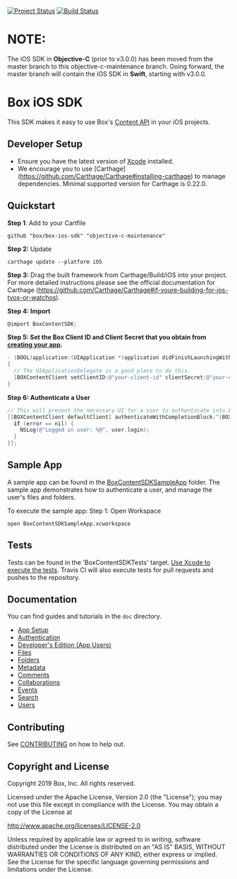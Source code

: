 [![Project Status](http://opensource.box.com/badges/active.svg)](http://opensource.box.com/badges)
[![Build Status](https://api.travis-ci.org/box/box-ios-content-sdk.svg)](https://travis-ci.org/box/box-ios-content-sdk)

NOTE:
===================

The iOS SDK in **Objective-C** (prior to v3.0.0) has been moved from the master branch to this objective-c-maintenance branch.
Going forward, the master branch will contain the iOS SDK in **Swift**, starting with v3.0.0.

Box iOS SDK
===================

This SDK makes it easy to use Box's [Content API](https://developers.box.com/docs/) in your iOS projects.

Developer Setup
---------------
* Ensure you have the latest version of [Xcode](https://developer.apple.com/xcode/) installed.
* We encourage you to use [Carthage] (https://github.com/Carthage/Carthage#installing-carthage) to manage dependencies. Minimal supported version for Carthage is 0.22.0.

Quickstart
----------
**Step 1**: Add to your Cartfile 
```
github "box/box-ios-sdk" "objective-c-maintenance"
```

**Step 2:** Update
```
carthage update --platform iOS
```

**Step 3:** Drag the built framework from Carthage/Build/iOS into your project. For more detailed instructions please see the official documentation for Carthage (https://github.com/Carthage/Carthage#if-youre-building-for-ios-tvos-or-watchos). 

**Step 4: Import**
```objectivec
@import BoxContentSDK;
```

**Step 5: Set the Box Client ID and Client Secret that you obtain from [creating your app](doc/Setup.md).**
```objectivec
- (BOOL)application:(UIApplication *)application didFinishLaunchingWithOptions:(NSDictionary *)launchOptions
{
  // The UIApplicationDelegate is a good place to do this.
  [BOXContentClient setClientID:@"your-client-id" clientSecret:@"your-client-secret"];
}

```
**Step 6: Authenticate a User**
```objectivec
// This will present the necessary UI for a user to authenticate into Box
[[BOXContentClient defaultClient] authenticateWithCompletionBlock:^(BOXUser *user, NSError *error) {
  if (error == nil) {
    NSLog(@"Logged in user: %@", user.login);
  }
}];
```

Sample App
----------
A sample app can be found in the [BoxContentSDKSampleApp](../../tree/master/BoxContentSDKSampleApp) folder. The sample app demonstrates how to authenticate a user, and manage the user's files and folders.

To execute the sample app:
Step 1: Open Workspace
```
open BoxContentSDKSampleApp.xcworkspace
```

Tests
-----
Tests can be found in the 'BoxContentSDKTests' target. [Use Xcode to execute the tests](https://developer.apple.com/library/ios/recipes/xcode_help-test_navigator/RunningTests/RunningTests.html#//apple_ref/doc/uid/TP40013329-CH4-SW1). Travis CI will also execute tests for pull requests and pushes to the repository.

Documentation
-------------
You can find guides and tutorials in the `doc` directory.

* [App Setup](doc/Setup.md)
* [Authentication](doc/Authentication.md)
* [Developer's Edition (App Users)](doc/AppUsers.md)
* [Files](doc/Files.md)
* [Folders](doc/Folders.md)
* [Metadata](doc/metadata.md)
* [Comments](doc/Comments.md)
* [Collaborations](doc/Collaborations.md)
* [Events](doc/Events.md)
* [Search](doc/Search.md)
* [Users](doc/Users.md)


Contributing
------------
See [CONTRIBUTING](CONTRIBUTING.md) on how to help out.


Copyright and License
---------------------
Copyright 2019 Box, Inc. All rights reserved.

 
Licensed under the Apache License, Version 2.0 (the "License");
you may not use this file except in compliance with the License.
You may obtain a copy of the License at

  http://www.apache.org/licenses/LICENSE-2.0

Unless required by applicable law or agreed to in writing, software
distributed under the License is distributed on an "AS IS" BASIS,
WITHOUT WARRANTIES OR CONDITIONS OF ANY KIND, either express or implied.
See the License for the specific language governing permissions and
limitations under the License.
